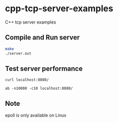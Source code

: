 # cpp-tcp-server-examples
C++ tcp server examples

## Compile and Run server
```sh
make
./server.out
```

## Test server performance
```
curl localhost:8080/

ab -n10000 -c10 localhost:8080/
```

## Note
epoll is only available on Linux
